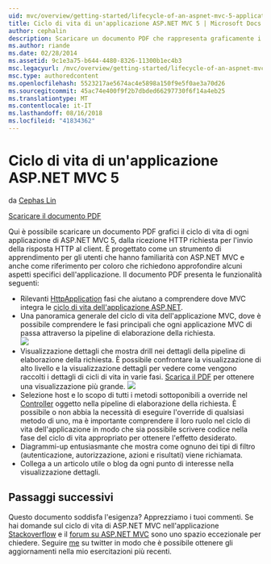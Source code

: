 ```yaml
---
uid: mvc/overview/getting-started/lifecycle-of-an-aspnet-mvc-5-application
title: Ciclo di vita di un'applicazione ASP.NET MVC 5 | Microsoft Docs
author: cephalin
description: Scaricare un documento PDF che rappresenta graficamente i ciclo di vita di un'applicazione ASP.NET MVC 5. Questo ciclo di vita documento viene fornita una panoramica del ciclo di vita MVC un...
ms.author: riande
ms.date: 02/28/2014
ms.assetid: 9c1e3a75-b644-4480-8326-11300b1ec4b3
msc.legacyurl: /mvc/overview/getting-started/lifecycle-of-an-aspnet-mvc-5-application
msc.type: authoredcontent
ms.openlocfilehash: 5523217ae5674ac4e5898a150f9e5f0ae3a70d26
ms.sourcegitcommit: 45ac74e400f9f2b7dbded66297730f6f14a4eb25
ms.translationtype: MT
ms.contentlocale: it-IT
ms.lasthandoff: 08/16/2018
ms.locfileid: "41834362"
---
```

<a name="lifecycle-of-an-aspnet-mvc-5-application"></a>Ciclo di vita di un'applicazione ASP.NET MVC 5
====================
da [Cephas Lin](https://github.com/cephalin)

[Scaricare il documento PDF](lifecycle-of-an-aspnet-mvc-5-application/_static/lifecycle-of-an-aspnet-mvc-5-application1.pdf)

Qui è possibile scaricare un documento PDF grafici il ciclo di vita di ogni applicazione di ASP.NET MVC 5, dalla ricezione HTTP richiesta per l'invio della risposta HTTP al client. È progettato come un strumento di apprendimento per gli utenti che hanno familiarità con ASP.NET MVC e anche come riferimento per coloro che richiedono approfondire alcuni aspetti specifici dell'applicazione. Il documento PDF presenta le funzionalità seguenti:

- Rilevanti [HttpApplication](https://msdn.microsoft.com/library/system.web.httpapplication.aspx) fasi che aiutano a comprendere dove MVC integra le [ciclo di vita dell'applicazione ASP.NET](https://msdn.microsoft.com/library/bb470252.aspx).
- Una panoramica generale del ciclo di vita dell'applicazione MVC, dove è possibile comprendere le fasi principali che ogni applicazione MVC di passa attraverso la pipeline di elaborazione della richiesta.  
    ![](lifecycle-of-an-aspnet-mvc-5-application/_static/image1.jpg)
- Visualizzazione dettagli che mostra drill nei dettagli della pipeline di elaborazione della richiesta. È possibile confrontare la visualizzazione di alto livello e la visualizzazione dettagli per vedere come vengono raccolti i dettagli di cicli di vita in varie fasi. [Scarica il PDF](lifecycle-of-an-aspnet-mvc-5-application/_static/lifecycle-of-an-aspnet-mvc-5-application1.pdf) per ottenere una visualizzazione più grande.
    ![](lifecycle-of-an-aspnet-mvc-5-application/_static/image2.jpg)
- Selezione host e lo scopo di tutti i metodi sottoponibili a override nel [Controller](https://msdn.microsoft.com/library/system.web.mvc.controller.aspx) oggetto nella pipeline di elaborazione della richiesta. È possibile o non abbia la necessità di eseguire l'override di qualsiasi metodo di uno, ma è importante comprendere il loro ruolo nel ciclo di vita dell'applicazione in modo che sia possibile scrivere codice nella fase del ciclo di vita appropriato per ottenere l'effetto desiderato.
- Diagrammi-up entusiasmante che mostra come ognuno dei tipi di filtro (autenticazione, autorizzazione, azioni e risultati) viene richiamata.
- Collega a un articolo utile o blog da ogni punto di interesse nella visualizzazione dettagli.


## <a name="next-steps"></a>Passaggi successivi

Questo documento soddisfa l'esigenza? Apprezziamo i tuoi commenti. Se hai domande sul ciclo di vita di ASP.NET MVC nell'applicazione [Stackoverflow](http://stackoverflow.com/help) e il [forum su ASP.NET MVC](https://forums.asp.net/1146.aspx) sono uno spazio eccezionale per chiedere. Seguire [me](https://twitter.com/Cephas_MSFT) su twitter in modo che è possibile ottenere gli aggiornamenti nella mio esercitazioni più recenti.
